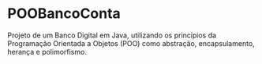 # POOBancoConta
Projeto de um Banco Digital em Java, utilizando os princípios da Programação Orientada a Objetos (POO) como abstração, encapsulamento, herança e polimorfismo.
